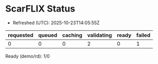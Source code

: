 ﻿# ScarFLIX Status

* Refreshed (UTC): 2025-10-23T14:05:55Z

| requested | queued | caching | validating | ready | failed |
|-----------|--------|---------|------------|-------|--------|
| 0 | 0 | 0 | 2 | 0 | 1 |

Ready (demo/rd): 1/0
